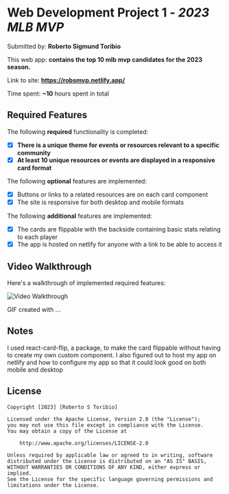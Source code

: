 # Web Development Project 1 - *2023 MLB MVP*

Submitted by: **Roberto Sigmund Toribio**

This web app: **contains the top 10 mlb mvp candidates for the 2023 season.**

Link to site: **https://robsmvp.netlify.app/**

Time spent: **~10** hours spent in total

## Required Features

The following **required** functionality is completed:

- [X] **There is a unique theme for events or resources relevant to a specific community**
- [X] **At least 10 unique resources or events are displayed in a responsive card format**

The following **optional** features are implemented:

- [X] Buttons or links to a related resources are on each card component
- [X] The site is responsive for both desktop and mobile formats

The following **additional** features are implemented:

* [X] The cards are flippable with the backside containing basic stats relating to each player
* [X] The app is hosted on netlify for anyone with a link to be able to access it

## Video Walkthrough

Here's a walkthrough of implemented required features:

<img src='http://i.imgur.com/link/to/your/gif/file.gif' title='Video Walkthrough' width='' alt='Video Walkthrough' />

<!-- Replace this with whatever GIF tool you used! -->
GIF created with ...  
<!-- Recommended tools:
[Kap](https://getkap.co/) for macOS
[ScreenToGif](https://www.screentogif.com/) for Windows
[peek](https://github.com/phw/peek) for Linux. -->

## Notes

I used react-card-flip, a package, to make the card flippable without having to create my own custom component.
I also figured out to host my app on netlify and how to configure my app so that it could look good on both mobile and desktop
## License

    Copyright [2023] [Roberto S Toribio]

    Licensed under the Apache License, Version 2.0 (the "License");
    you may not use this file except in compliance with the License.
    You may obtain a copy of the License at

        http://www.apache.org/licenses/LICENSE-2.0

    Unless required by applicable law or agreed to in writing, software
    distributed under the License is distributed on an "AS IS" BASIS,
    WITHOUT WARRANTIES OR CONDITIONS OF ANY KIND, either express or implied.
    See the License for the specific language governing permissions and
    limitations under the License.

